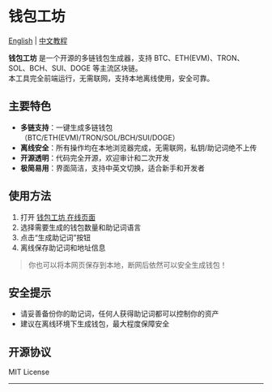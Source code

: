 # 钱包工坊

[English](https://github.com/0xSingularityLab/WalletCrafter/blob/main/README_EN.md) | [中文教程](https://github.com/0xSingularityLab/WalletCrafter/blob/main/README.md)

**钱包工坊** 是一个开源的多链钱包生成器，支持 BTC、ETH(EVM)、TRON、SOL、BCH、SUI、DOGE 等主流区块链。  
本工具完全前端运行，无需联网，支持本地离线使用，安全可靠。

## 主要特色

- **多链支持**：一键生成多链钱包（BTC/ETH(EVM)/TRON/SOL/BCH/SUI/DOGE）
- **离线安全**：所有操作均在本地浏览器完成，无需联网，私钥/助记词绝不上传
- **开源透明**：代码完全开源，欢迎审计和二次开发
- **极简易用**：界面简洁，支持中英文切换，适合新手和开发者

## 使用方法

1. 打开 [钱包工坊 在线页面](https://wallet.singularitylab.top/)
2. 选择需要生成的钱包数量和助记词语言
3. 点击“生成助记词”按钮
4. 离线保存助记词和地址信息

> 你也可以将本网页保存到本地，断网后依然可以安全生成钱包！

## 安全提示

- 请妥善备份你的助记词，任何人获得助记词都可以控制你的资产
- 建议在离线环境下生成钱包，最大程度保障安全

## 开源协议

MIT License

---

